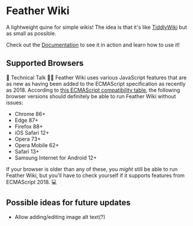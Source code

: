 # Feather Wiki

A lightweight quine for simple wikis! The idea is that it's like [TiddlyWiki](https://tiddlywiki.com) but as small as possible.

Check out the [Documentation](https://alamantus.codeberg.page/FeatherWiki/) to see it in action and learn how to use it!

## Supported Browsers

🤖 Technical Talk 👨‍💻 Feather Wiki uses various JavaScript features that are as new as having been added to the ECMAScript specification
as recently as 2018. According to [this ECMAScript compatibility table](https://kangax.github.io/compat-table/es2016plus/), the following
browser versions should definitely be able to run Feather Wiki without issues:

- Chrome 86+
- Edge 87+
- Firefox 88+
- iOS Safari 12+
- Opera 73+
- Opera Mobile 62+
- Safari 13+
- Samsung Internet for Android 12+

If your browser is older than any of these, you _might_ still be able to run Feather Wiki, but you'll have to check yourself if it
supports features from ECMAScript 2018. 💻

## Possible ideas for future updates

- Allow adding/editing image alt text(?)
